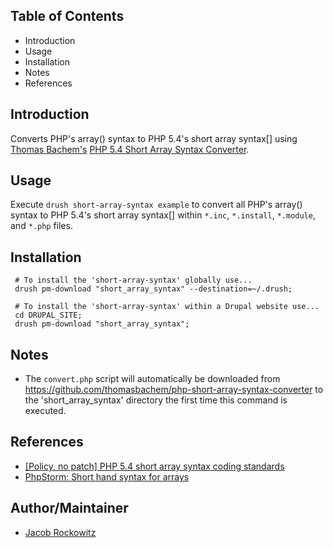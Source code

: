
Table of Contents
-----------------

* Introduction
* Usage
* Installation
* Notes
* References


Introduction
------------

Converts PHP's array() syntax to PHP 5.4's short array syntax\[\] using
[Thomas Bachem's](https://github.com/thomasbachem) 
[PHP 5.4 Short Array Syntax Converter](https://github.com/thomasbachem/php-short-array-syntax-converter).


Usage
--------

Execute `drush short-array-syntax example` to convert all PHP's array() syntax 
to PHP 5.4's short array syntax[] within `*.inc`, `*.install`, `*.module`, and 
`*.php` files.


Installation
------------

     # To install the 'short-array-syntax' globally use...
     drush pm-download "short_array_syntax" --destination=~/.drush;

     # To install the 'short-array-syntax' within a Drupal website use...
     cd DRUPAL_SITE;
     drush pm-download "short_array_syntax";


Notes
-----

- The `convert.php` script will automatically be downloaded from 
  <https://github.com/thomasbachem/php-short-array-syntax-converter> to the 
  'short_array_syntax' directory the first time this command is executed. 


References
----------

- [[Policy, no patch] PHP 5.4 short array syntax coding standards](https://www.drupal.org/node/2135291)
- [PhpStorm: Short hand syntax for arrays](http://typo3-development.nl/nl/on-the-side-table/phpstorm-short-hand-syntax-for-arrays/)



Author/Maintainer
-----------------

- [Jacob Rockowitz](http://drupal.org/user/371407)
